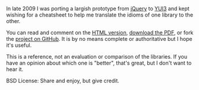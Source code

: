 In late 2009 I was porting a largish prototype from [jQuery][jquery] to [YUI3][yui3] and kept 
wishing for a cheatsheet to help me translate the idioms of one library to the other. 

You can read and comment on the [HTML version][html], [download the PDF][pdf], or fork the 
[project on GitHub][gh]. It is by no means complete or authoritative but I hope it's useful.
 
This is a reference, not an evaluation or comparison of the libraries. If you have an opinion 
about which one is "better", that's great, but I don't want to hear it.

BSD License: Share and enjoy, but give credit.

[jquery]:http://jquery.com
[yui3]:http://developer.yahoo.com/yui3
[html]:http://carlos.bueno.org/jq-yui.html
[pdf]:http://carlos.bueno.org/jq-yui.pdf
[gh]:http://github.com/aristus/jquery-yui3-rosetta-stone